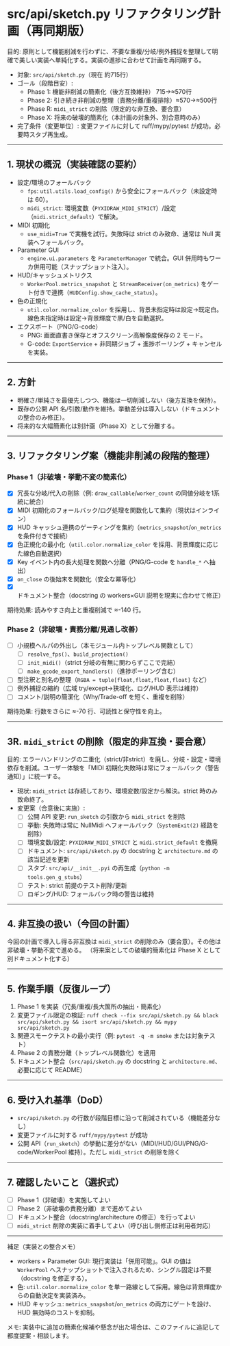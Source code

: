 # src/api/sketch.py リファクタリング計画（再同期版）

目的: 原則として機能削減を行わずに、不要な重複/分岐/例外捕捉を整理して明確で美しい実装へ単純化する。実装の進捗に合わせて計画を再同期する。

- 対象: `src/api/sketch.py`（現在 約715行）
- ゴール（段階目安）:
  - Phase 1: 機能非削減の簡素化（後方互換維持） 715→≈570行
  - Phase 2: 引き続き非削減の整理（責務分離/重複排除）≈570→≈500行
  - Phase R: `midi_strict` の削除（限定的な非互換、要合意）
  - Phase X: 将来の破壊的簡素化（本計画の対象外、別合意時のみ）
- 完了条件（変更単位）: 変更ファイルに対して ruff/mypy/pytest が成功。必要時スタブ再生成。

---

## 1. 現状の概況（実装確認の要約）
- 設定/環境のフォールバック
  - `fps`: `util.utils.load_config()` から安全にフォールバック（未設定時は 60）。
  - `midi_strict`: 環境変数（`PYXIDRAW_MIDI_STRICT`）/設定（`midi.strict_default`）で解決。
- MIDI 初期化
  - `use_midi=True` で実機を試行。失敗時は strict のみ致命、通常は Null 実装へフォールバック。
- Parameter GUI
  - `engine.ui.parameters` を `ParameterManager` で統合。GUI 併用時もワーカ併用可能（スナップショット注入）。
- HUD/キャッシュメトリクス
  - `WorkerPool.metrics_snapshot` と `StreamReceiver(on_metrics)` をゲート付きで連携（`HUDConfig.show_cache_status`）。
- 色の正規化
  - `util.color.normalize_color` を採用し、背景未指定時は設定→既定白。線色未指定時は設定→背景輝度で黒/白を自動選択。
- エクスポート（PNG/G-code）
  - PNG: 画面直書き保存とオフスクリーン高解像度保存の 2 モード。
  - G-code: `ExportService` + 非同期ジョブ + 進捗ポーリング + キャンセルを実装。

---

## 2. 方針
- 明確さ/単純さを最優先しつつ、機能は一切削減しない（後方互換を保持）。
- 既存の公開 API 名/引数/動作を維持。挙動差分は導入しない（ドキュメントの整合のみ修正）。
- 将来的な大幅簡素化は別計画（Phase X）として分離する。

---

## 3. リファクタリング案（機能非削減の段階的整理）

### Phase 1（非破壊・挙動不変の簡素化）
- [x] 冗長な分岐/代入の削除（例: `draw_callable`/`worker_count` の同値分岐を1系統に統合）
- [x] MIDI 初期化のフォールバック/ログ処理を関数化して集約（現状はインライン）
- [x] HUD キャッシュ連携のゲーティングを集約（`metrics_snapshot`/`on_metrics` を条件付きで接続）
- [x] 色正規化の最小化（`util.color.normalize_color` を採用、背景輝度に応じた線色自動選択）
- [x] Key イベント内の長大処理を関数へ分離（PNG/G-code を `handle_*` へ抽出）
- [x] `on_close` の後始末を関数化（安全な冪等化）
- [x] ドキュメント整合（docstring の workers×GUI 説明を現実に合わせて修正）

期待効果: 読みやすさ向上と重複削減で ≈-140 行。

### Phase 2（非破壊・責務分離/見通し改善）
- [ ] 小規模ヘルパの外出し（本モジュール内トップレベル関数として）
  - [ ] `resolve_fps()`、`build_projection()`
  - [ ] `init_midi()`（strict 分岐の有無に関わらずここで完結）
  - [ ] `make_gcode_export_handlers()`（進捗ポーリング含む）
- [ ] 型注釈と別名の整理（`RGBA = tuple[float,float,float,float]` など）
- [ ] 例外捕捉の縮約（広域 try/except→狭域化、ログ/HUD 表示は維持）
- [ ] コメント/説明の簡潔化（Why/Trade-off を短く、重複を削除）

期待効果: 行数をさらに ≈-70 行、可読性と保守性を向上。

---

## 3R. `midi_strict` の削除（限定的非互換・要合意）

目的: エラーハンドリングの二重化（strict/非strict）を廃し、分岐・設定・環境依存を削減。ユーザー体験を「MIDI 初期化失敗時は常にフォールバック（警告通知）」に統一する。

- 現状: `midi_strict` は存続しており、環境変数/設定から解決。strict 時のみ致命終了。
- 変更案（合意後に実施）:
  - [ ] 公開 API 変更: `run_sketch` の引数から `midi_strict` を削除
  - [ ] 挙動: 失敗時は常に NullMidi へフォールバック（`SystemExit(2)` 経路を削除）
  - [ ] 環境変数/設定: `PYXIDRAW_MIDI_STRICT` と `midi.strict_default` を撤廃
  - [ ] ドキュメント: `src/api/sketch.py` の docstring と `architecture.md` の該当記述を更新
  - [ ] スタブ: `src/api/__init__.pyi` の再生成（`python -m tools.gen_g_stubs`）
  - [ ] テスト: strict 前提のテスト削除/更新
  - [ ] ロギング/HUD: フォールバック時の警告は維持

---

## 4. 非互換の扱い（今回の計画）
今回の計画で導入し得る非互換は `midi_strict` の削除のみ（要合意）。その他は非破壊・挙動不変で進める。
（将来案としての破壊的簡素化は Phase X として別ドキュメント化する）

---

## 5. 作業手順（反復ループ）
1) Phase 1 を実装（冗長/重複/長大箇所の抽出・簡素化）
2) 変更ファイル限定の検証: `ruff check --fix src/api/sketch.py && black src/api/sketch.py && isort src/api/sketch.py && mypy src/api/sketch.py`
3) 関連スモークテストの最小実行（例: `pytest -q -m smoke` または対象テスト）
4) Phase 2 の責務分離（トップレベル関数化）を適用
5) ドキュメント整合（`src/api/sketch.py` の docstring と `architecture.md`、必要に応じて README）

---

## 6. 受け入れ基準（DoD）
- `src/api/sketch.py` の行数が段階目標に沿って削減されている（機能差分なし）
- 変更ファイルに対する `ruff/mypy/pytest` が成功
- 公開 API（`run_sketch`）の挙動に差分がない（MIDI/HUD/GUI/PNG/G-code/WorkerPool 維持）。ただし `midi_strict` の削除を除く

---

## 7. 確認したいこと（選択式）
- [ ] Phase 1（非破壊）を実施してよい
- [ ] Phase 2（非破壊の責務分離）まで進めてよい
- [ ] ドキュメント整合（docstring/architecture の修正）を行ってよい
- [ ] `midi_strict` 削除の実装に着手してよい（呼び出し側修正は利用者対応）

---

補足（実装との整合メモ）
- workers × Parameter GUI: 現行実装は「併用可能」。GUI の値は `WorkerPool` へスナップショットで注入されるため、シングル固定は不要（docstring を修正する）。
- 色: `util.color.normalize_color` を単一路線として採用。線色は背景輝度からの自動決定を実装済み。
- HUD キャッシュ: `metrics_snapshot`/`on_metrics` の両方にゲートを設け、HUD 無効時のコストを抑制。

メモ: 実装中に追加の簡素化候補や懸念が出た場合は、このファイルに追記して都度提案・相談します。
